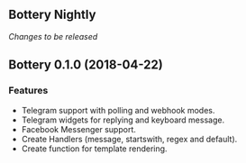 ## Bottery Nightly
_Changes to be released_

## Bottery 0.1.0 (2018-04-22)

### Features

- Telegram support with polling and webhook modes.
- Telegram widgets for replying and keyboard message.
- Facebook Messenger support.
- Create Handlers (message, startswith, regex and default).
- Create function for template rendering.
